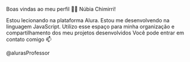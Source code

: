 Boas vindas ao meu perfil 💙💙
Núbia Chimirri!


Estou lecionando na plataforma Alura.
Estou me desenvolvendo na linguagem JavaScript.
Utilizo esse espaço para minha organização e compartilhamento dos meu projetos desenvolvidos
Você pode entrar em contato comigo 📫


@alurasProfessor
